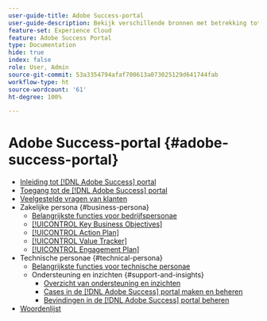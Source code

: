 ```yaml
---
user-guide-title: Adobe Success-portal
user-guide-description: Bekijk verschillende bronnen met betrekking tot de Adobe Success-portal voor meer informatie.
feature-set: Experience Cloud
feature: Adobe Success Portal
type: Documentation
hide: true
index: false
role: User, Admin
source-git-commit: 53a3354794afaf700613a073025129d641744fab
workflow-type: ht
source-wordcount: '61'
ht-degree: 100%

---
```



# Adobe Success-portal {#adobe-success-portal}

- [Inleiding tot [!DNL Adobe Success] portal](/help/adobe-success-portal/adobe-success-portal-introduction.md)
- [Toegang tot de [!DNL Adobe Success] portal](/help/adobe-success-portal/access-to-the-adobe-success-portal.md)
- [Veelgestelde vragen van klanten](/help/adobe-success-portal/adobe-success-portal-customer-faq.md)
- Zakelijke persona {#business-persona}
   - [Belangrijkste functies voor bedrijfspersonae](/help/adobe-success-portal/business-persona/key-functionalities-for-business-persona.md)
   - [[!UICONTROL Key Business Objectives]](/help/adobe-success-portal/business-persona/key-business-objectives.md)
   - [[!UICONTROL Action Plan]](/help/adobe-success-portal/business-persona/action-plan.md)
   - [[!UICONTROL Value Tracker]](/help/adobe-success-portal/business-persona/value-tracker.md)
   - [[!UICONTROL Engagement Plan]](/help/adobe-success-portal/business-persona/engagement-plan.md)
- Technische personae {#technical-persona}
   - [Belangrijkste functies voor technische personae](/help/adobe-success-portal/technical-persona/key-functionalities-for-technical-persona.md)
   - Ondersteuning en inzichten {#support-and-insights}
      - [Overzicht van ondersteuning en inzichten](/help/adobe-success-portal/technical-persona/support-and-insights/support-and-insights-overview.md)
      - [Cases in de [!DNL Adobe Success] portal maken en beheren](/help/adobe-success-portal/technical-persona/support-and-insights/create-and-manage-cases-in-the-adobe-success-portal.md)
      - [Bevindingen in de [!DNL Adobe Success] portal beheren](/help/adobe-success-portal/technical-persona/support-and-insights/manage-findings-adobe-success-portal.md)
- [Woordenlijst](/help/adobe-success-portal/glossary.md)
